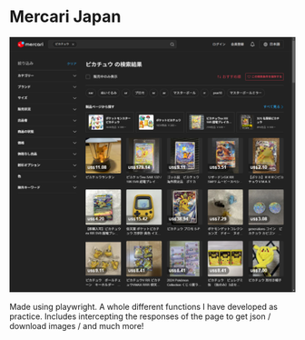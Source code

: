 # Mercari Japan 

![alt text](image.png)

Made using playwright. A whole different functions I have developed as practice.
Includes intercepting the responses of the page to get json / download images / and much more!